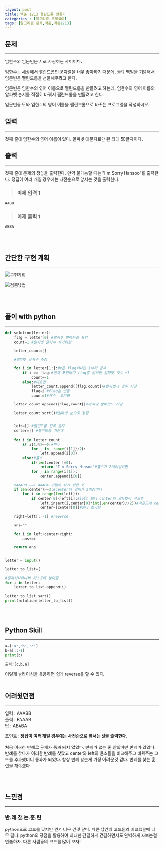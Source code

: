 ```yaml
---
layout: post
title: 백준 1213 팰린드롬 만들기
categories : [알고리즘 문제풀이]
tags: [알고리즘 문제,백준,백준1213]
---
```




문제
------
<hr>

임한수와 임문빈은 서로 사랑하는 사이이다.

임한수는 세상에서 팰린드롬인 문자열을 너무 좋아하기 때문에, 둘의 백일을 기념해서 임문빈은 팰린드롬을 선물해주려고 한다.

임문빈은 임한수의 영어 이름으로 팰린드롬을 만들려고 하는데, 임한수의 영어 이름의 알파벳 순서를 적절히 바꿔서 팰린드롬을 만들려고 한다.

임문빈을 도와 임한수의 영어 이름을 팰린드롬으로 바꾸는 프로그램을 작성하시오.

입력
------
<hr>

첫째 줄에 임한수의 영어 이름이 있다. 알파벳 대문자로만 된 최대 50글자이다.

출력
------
<hr>

첫째 줄에 문제의 정답을 출력한다. 만약 불가능할 때는 "I'm Sorry Hansoo"를 출력한다. 정답이 여러 개일 경우에는 사전순으로 앞서는 것을 출력한다.

><h3>예제 입력 1</h3>

```
AABB
```



><h3>예제 출력 1</h3>


```
ABBA
```
<br><br>


간단한 구현 계획
-------
<hr>

![구현계획](/assets/img/al_prob/baekjoon1213_1.jpg)

![검증방법](/assets/img/al_prob/baekjoon1213_2.jpg)


<br><br>


풀이 with python
-----
<hr>

```python
def solution(letter):
    flag = letter[0] #알파벳 변하는걸 확인
    count=1 #알파벳 글자수 새기위한

    letter_count=[]

    #알파벳 글자수 측정

    for i in letter[1:]:#0은 flag이니깐 1부터 검사
        if i == flag:#현재 포인터가 flag랑 같으면 알파벳 갯수 +1
            count+=1
        else:#다르면
            letter_count.append([flag,count])#알파벳과 갯수 저장
            flag=i #flag값 변동
            count=1#개수  초기화

    letter_count.append([flag,count])#마지막 알파벳도 저장

    letter_count.sort()#알파벳 순으로 정렬


    left=[] #팰린드롬 왼쪽 글자
    center=[] #팰린드롬 가운데
            
    for i in letter_count:
        if i[1]%2==0:#짝수
            for j in  range(i[1]//2):
                left.append(i[0])
        else:#홀수
            if(len(center)!=0):
                return "I'm Sorry Hansoo"#홀수가 2개이상이면
            for j in range(i[1]):
                center.append(i[0])

    #AAABB ==> ABABA 이럴때 하기 위한 것
    if len(center)>=3:#center의 길이가 3이상이다
        for i in range(len(left)):
            if center[0]<left[i]:#left 보다 center의 알파벳이 작으면
                left.insert(i,center[0]*int(len(center)//2))#작은곳에 center의 2로 나눈 몫만 추가
                center=[center[0]]#센터 초기화

    right=left[::-1] #reverse

    ans=""

    for i in left+center+right:
        ans+=i

    return ans


letter = input()

letter_to_list=[]

#문자하나하나씩 리스트에 넣어줌
for i in letter:
    letter_to_list.append(i)

letter_to_list.sort()
print(solution(letter_to_list))
```
<br><br>

Python Skill
-------
<hr>

```python
a=['a','b','c']
b=a[::-1]
print(b)

출력:[c,b,a]
```

이렇게 슬라이싱을 응용하면 쉽게 reverse를 할 수 있다.
<br><br>


어려웠던점
-------
<hr>

<p>
입력 : AAABB<br>
출력 : BAAAB<br>
답 : ABABA<br>

포인트 : <strong>정답이 여러 개일 경우에는 사전순으로 앞서는 것을 출력한다.</strong><br><br>
처음 이러한 반례로 문제가 통과 되지 않았다. 반례가 없는 줄 알았지만 반례가 있었다.
반례를 찾다가 이러한 반례를 찾았고 center와 left의 원소들을 비교해주고 바꿔주는 코드를 추가했더니 통과가 되었다. 항상 반례 찾는게 가장 어려운것 같다. 반례를 찾는 훈련을 해야겠다</p>


<br><br>

느낀점
-------
<hr>

<h3><strong>반.례.찾.는.훈.련</strong></h3>
<p>python으로 코드를 짯지만 뭔가 너무 긴것 같다. 다른 답안의 코드들과 비교했을때 너무 길다. python의 장점을 활용하여 최대한 간결하게 간결하면서도 완벽하게 짜보는걸 연습하자. 다른 사람들의 코드를 많이 보자!</p>
